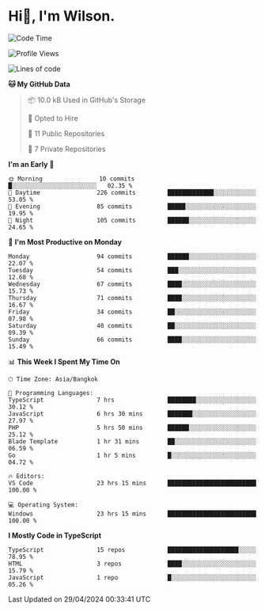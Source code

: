# Hi👋, I'm Wilson.
<!--START_SECTION:waka-->
![Code Time](http://img.shields.io/badge/Code%20Time-1%2C312%20hrs%2027%20mins-blue)

![Profile Views](http://img.shields.io/badge/Profile%20Views-0-blue)

![Lines of code](https://img.shields.io/badge/From%20Hello%20World%20I%27ve%20Written-194.0%20thousand%20lines%20of%20code-blue)

**🐱 My GitHub Data** 

> 📦 10.0 kB Used in GitHub's Storage 
 > 
> 💼 Opted to Hire
 > 
> 📜 11 Public Repositories 
 > 
> 🔑 7 Private Repositories 
 > 
**I'm an Early 🐤** 

```text
🌞 Morning                10 commits          █░░░░░░░░░░░░░░░░░░░░░░░░   02.35 % 
🌆 Daytime                226 commits         █████████████░░░░░░░░░░░░   53.05 % 
🌃 Evening                85 commits          █████░░░░░░░░░░░░░░░░░░░░   19.95 % 
🌙 Night                  105 commits         ██████░░░░░░░░░░░░░░░░░░░   24.65 % 
```
📅 **I'm Most Productive on Monday** 

```text
Monday                   94 commits          ██████░░░░░░░░░░░░░░░░░░░   22.07 % 
Tuesday                  54 commits          ███░░░░░░░░░░░░░░░░░░░░░░   12.68 % 
Wednesday                67 commits          ████░░░░░░░░░░░░░░░░░░░░░   15.73 % 
Thursday                 71 commits          ████░░░░░░░░░░░░░░░░░░░░░   16.67 % 
Friday                   34 commits          ██░░░░░░░░░░░░░░░░░░░░░░░   07.98 % 
Saturday                 40 commits          ██░░░░░░░░░░░░░░░░░░░░░░░   09.39 % 
Sunday                   66 commits          ████░░░░░░░░░░░░░░░░░░░░░   15.49 % 
```


📊 **This Week I Spent My Time On** 

```text
🕑︎ Time Zone: Asia/Bangkok

💬 Programming Languages: 
TypeScript               7 hrs               ████████░░░░░░░░░░░░░░░░░   30.12 % 
JavaScript               6 hrs 30 mins       ███████░░░░░░░░░░░░░░░░░░   27.97 % 
PHP                      5 hrs 50 mins       ██████░░░░░░░░░░░░░░░░░░░   25.12 % 
Blade Template           1 hr 31 mins        ██░░░░░░░░░░░░░░░░░░░░░░░   06.59 % 
Go                       1 hr 5 mins         █░░░░░░░░░░░░░░░░░░░░░░░░   04.72 % 

🔥 Editors: 
VS Code                  23 hrs 15 mins      █████████████████████████   100.00 % 

💻 Operating System: 
Windows                  23 hrs 15 mins      █████████████████████████   100.00 % 
```

**I Mostly Code in TypeScript** 

```text
TypeScript               15 repos            ████████████████████░░░░░   78.95 % 
HTML                     3 repos             ████░░░░░░░░░░░░░░░░░░░░░   15.79 % 
JavaScript               1 repo              █░░░░░░░░░░░░░░░░░░░░░░░░   05.26 % 
```




 Last Updated on 29/04/2024 00:33:41 UTC
<!--END_SECTION:waka-->
